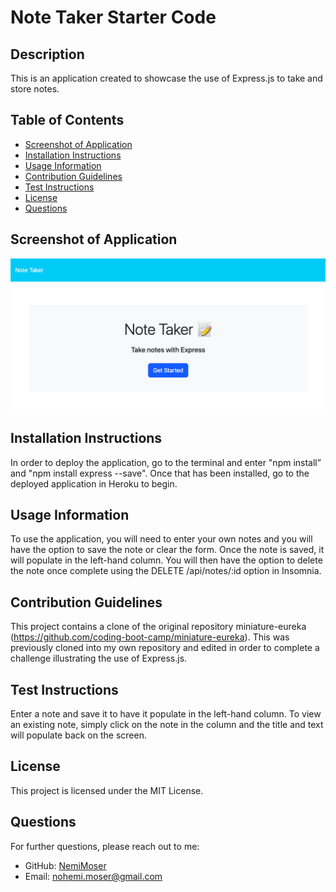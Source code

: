 # Note Taker Starter Code

## Description

This is an application created to showcase the use of Express.js to take and store notes.

## Table of Contents
- [Screenshot of Application](#screenshot-of-application)
- [Installation Instructions](#installation-instructions)
- [Usage Information](#usage-information)
- [Contribution Guidelines](#contribution-guidelines)
- [Test Instructions](#test-instructions)
- [License](#license)
- [Questions](#questions)

## Screenshot of Application

![Alt text](AppScreenshot.jpg)

## Installation Instructions
In order to deploy the application, go to the terminal and enter "npm install” and "npm install express --save". Once that has been installed, go to the deployed application in Heroku to begin.

## Usage Information
To use the application, you will need to enter your own notes and you will have the option to save the note or clear the form. Once the note is saved, it will populate in the left-hand column. You will then have the option to delete the note once complete using the DELETE /api/notes/:id option in Insomnia. 

## Contribution Guidelines
This project contains a clone of the original repository miniature-eureka (https://github.com/coding-boot-camp/miniature-eureka). This was previously cloned into my own repository and edited in order to complete a challenge illustrating the use of Express.js.

## Test Instructions
Enter a note and save it to have it populate in the left-hand column. To view an existing note, simply click on the note in the column and the title and text will populate back on the screen.

## License
This project is licensed under the MIT License.

## Questions
For further questions, please reach out to me:
- GitHub: [NemiMoser](https://github.com/NemiMoser)
- Email: nohemi.moser@gmail.com
